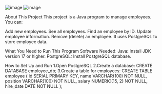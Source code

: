 ![image](https://github.com/user-attachments/assets/d206180c-5e41-4da5-bd39-9c07567e7a4b)
![image](https://github.com/user-attachments/assets/47bd0536-d6ea-42c1-ad16-83a57e0606ce)

About This Project
This project is a Java program to manage employees. You can:

Add new employees.
See all employees.
Find an employee by ID.
Update employee information.
Remove (delete) an employee.
It uses PostgreSQL to store employee data.

What You Need to Run This Program
Software Needed:
Java: Install JDK version 17 or higher.
PostgreSQL: Install PostgreSQL database.

How to Set Up and Run
1.Open PostgreSQL
2.Create a database: CREATE DATABASE employee_db;
3.Create a table for employees:
CREATE TABLE employee (
    id SERIAL PRIMARY KEY,
    name VARCHAR(100) NOT NULL,
    position VARCHAR(100) NOT NULL,
    salary NUMERIC(15, 2) NOT NULL,
    hire_date DATE NOT NULL
);


